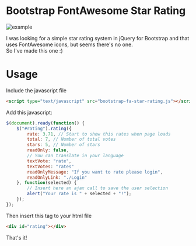 Bootstrap FontAwesome Star Rating
========================

![example](https://raw.github.com/gubi/Bootstrap-FA-Star-Rating/master/star-rates.png)

I was looking for a simple star rating system in jQuery for Bootstrap and that uses FontAwesome icons, but seems there's no one.<br />
So I've made this one :)

# Usage
Include the javascript file
```html
<script type="text/javascript" src="bootstrap-fa-star-rating.js"></script>
```

Add this javascript:
```javascript
$(document).ready(function() {
	$("#rating").rating({
		rate: 3.71, // Start to show this rates when page loads
		total: 7, // Number of total votes
		stars: 5, // Number of stars
		readOnly: false,
		// You can translate in your language
		textVote: "rate",
		textVotes: "rates"
		readOnlyMessage: "If you want to rate please login",
		readOnlyLink: "./Login"
	}, function(selected) {
		// Insert here an ajax call to save the user selection
		alert("Your rate is " + selected + "!");
	});
});
```

Then insert this tag to your html file
```html
<div id="rating"></div>
```
That's it!
